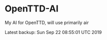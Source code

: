 # OpenTTD-AI
My AI for OpenTTD, will use primarily air

Latest backup: Sun Sep 22 08:55:01 UTC 2019
